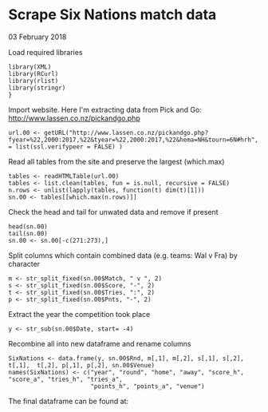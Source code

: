 Scrape Six Nations match data
================
03 February 2018

Load required libraries
```{r}
library(XML)
library(RCurl)
library(rlist)
library(stringr)
}
```

Import website. Here I'm extracting data from Pick and Go: http://www.lassen.co.nz/pickandgo.php
```{r}
url.00 <- getURL("http://www.lassen.co.nz/pickandgo.php?fyear=%22,2000:2017,%22&tyear=%22,2000:2017,%22&hema=NH&tourn=6N#hrh",.opts = list(ssl.verifypeer = FALSE) )
```

Read all tables from the site and preserve the largest (which.max)
```{r}
tables <- readHTMLTable(url.00)
tables <- list.clean(tables, fun = is.null, recursive = FALSE)
n.rows <- unlist(lapply(tables, function(t) dim(t)[1]))
sn.00 <- tables[[which.max(n.rows)]]
```

Check the head and tail for unwated data and remove if present
```{r}
head(sn.00)
tail(sn.00)
sn.00 <- sn.00[-c(271:273),]
```

Split columns which contain combined data (e.g. teams: Wal v Fra) by character
```{r}
m <- str_split_fixed(sn.00$Match, " v ", 2)
s <- str_split_fixed(sn.00$Score, "-", 2)
t <- str_split_fixed(sn.00$Tries, ":", 2)
p <- str_split_fixed(sn.00$Pnts, "-", 2)
```

Extract the year the competition took place
```{r}
y <- str_sub(sn.00$Date, start= -4)
```

Recombine all into new dataframe and rename columns
```{r}
SixNations <- data.frame(y, sn.00$Rnd, m[,1], m[,2], s[,1], s[,2], t[,1],  t[,2], p[,1], p[,2], sn.00$Venue)
names(SixNations) <- c("year", "round", "home", "away", "score_h", "score_a", "tries_h", "tries_a",
                       "points_h", "points_a", "venue")
```

The final dataframe can be found at: 